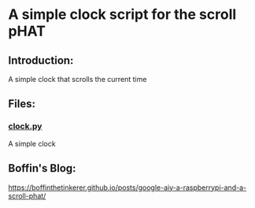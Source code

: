 # A simple clock script for the scroll pHAT

## Introduction:

A simple clock that scrolls the current time

## Files:

### [clock.py](https://github.com/BoffinsBlog/Scroll-pHAT/blob/main/clock/clock.py)

A simple clock

## Boffin's Blog:

<https://boffinthetinkerer.github.io/posts/google-aiy-a-raspberrypi-and-a-scroll-phat/>
